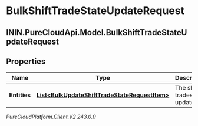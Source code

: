 # BulkShiftTradeStateUpdateRequest

## ININ.PureCloudApi.Model.BulkShiftTradeStateUpdateRequest

## Properties

|Name | Type | Description | Notes|
|------------ | ------------- | ------------- | -------------|
| **Entities** | [**List&lt;BulkUpdateShiftTradeStateRequestItem&gt;**](BulkUpdateShiftTradeStateRequestItem) | The shift trades to update | |



_PureCloudPlatform.Client.V2 243.0.0_

